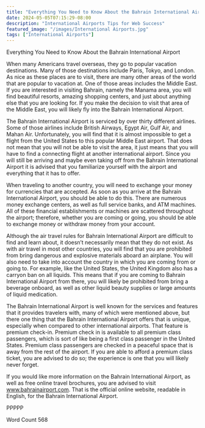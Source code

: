 ```yaml
---
title: "Everything You Need to Know About the Bahrain International Airport"
date: 2024-05-05T07:15:29-08:00
description: "International Airports Tips for Web Success"
featured_image: "/images/International Airports.jpg"
tags: ["International Airports"]
---
```


Everything You Need to Know About the Bahrain International Airport

When many Americans travel overseas, they go to popular vacation destinations.  Many of those destinations include Paris, Tokyo, and London. As nice as these places are to visit, there are many other areas of the world that are popular to vacation at.  One of those areas includes the Middle East.  If you are interested in visiting Bahrain, namely the Manama area, you will find beautiful resorts, amazing shopping centers, and just about anything else that you are looking for. If you make the decision to visit that area of the Middle East, you will likely fly into the Bahrain International Airport.

The Bahrain International Airport is serviced by over thirty different airlines.  Some of those airlines include British Airways, Egypt Air, Gulf Air, and Mahan Air.  Unfortunately, you will find that it is almost impossible to get a flight from the United States to this popular Middle East airport. That does not mean that you will not be able to visit the area, it just means that you will have to find a connecting flight at another international airport.  Since you will still be arriving and maybe even taking off from the Bahrain International Airport it is advised that you familiarize yourself with the airport and everything that it has to offer.

When traveling to another country, you will need to exchange your money for currencies that are accepted.  As soon as you arrive at the Bahrain International Airport, you should be able to do this. There are numerous money exchange centers, as well as full service banks, and ATM machines.  All of these financial establishments or machines are scattered throughout the airport; therefore, whether you are coming or going, you should be able to exchange money or withdraw money from your account.

Although the air travel rules for Bahrain International Airport are difficult to find and learn about, it doesn’t necessarily mean that they do not exist.  As with air travel in most other countries, you will find that you are prohibited from bring dangerous and explosive materials aboard an airplane.  You will also need to take into account the country in which you are coming from or going to.  For example, like the United States, the United Kingdom also has a carryon ban on all liquids. This means that if you are coming to Bahrain International Airport from there, you will likely be prohibited from bring a beverage onboard, as well as other liquid beauty supplies or large amounts of liquid medication.

The Bahrain International Airport is well known for the services and features that it provides travelers with, many of which were mentioned above, but there one thing that the Bahrain International Airport offers that is unique, especially when compared to other international airports. That feature is premium check-in.  Premium check in is available to all premium class passengers, which is sort of like being a first class passenger in the United States.  Premium class passengers are checked in a peaceful space that is away from the rest of the airport.  If you are able to afford a premium class ticket, you are advised to do so; the experience is one that you will likely never forget.

If you would like more information on the Bahrain International Airport, as well as free online travel brochures, you are advised to visit www.bahrainairport.com.  That is the official online website, readable in English, for the Bahrain International Airport.  

PPPPP

Word Count 568

